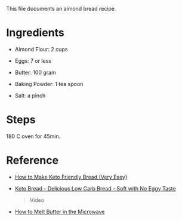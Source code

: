 This file documents an almond bread recipe.

# Ingredients

- Almond Flour: 2 cups

- Eggs: 7 or less

- Butter: 100 gram

- Baking Powder: 1 tea spoon

- Salt: a pinch

# Steps

180 C oven for 45min.

# Reference

- [How to Make Keto Friendly Bread (Very Easy)](https://www.ketoconnect.net/best-keto-bread/)

- [Keto Bread - Delicious Low Carb Bread - Soft with No Eggy Taste](https://www.youtube.com/watch?v=B7e1m6CPaBY)

    > Video

- [How to Melt Butter in the Microwave](https://www.masterclass.com/articles/how-to-melt-butter#how-to-melt-butter-in-the-microwave)

